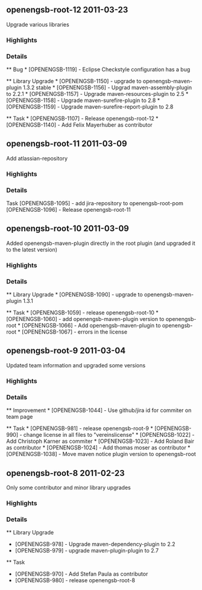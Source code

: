 openengsb-root-12 2011-03-23
-------------------------------------------
Upgrade various libraries

### Highlights

### Details
** Bug
    * [OPENENGSB-1119] - Eclipse Checkstyle configuration has a bug

** Library Upgrade
    * [OPENENGSB-1150] - upgrade to openengsb-maven-plugin 1.3.2 stable
    * [OPENENGSB-1156] - Upgrad maven-assembly-plugin to 2.2.1
    * [OPENENGSB-1157] - Upgrade maven-resources-plugin to 2.5
    * [OPENENGSB-1158] - Upgrade maven-surefire-plugin to 2.8
    * [OPENENGSB-1159] - Upgrade maven-surefire-report-plugin to 2.8

** Task
    * [OPENENGSB-1107] - Release openengsb-root-12
    * [OPENENGSB-1140] - Add Felix Mayerhuber as contributor

openengsb-root-11 2011-03-09
-------------------------------------------
Add atlassian-repository

### Highlights

### Details

Task
[OPENENGSB-1095] - add jira-repository to openengsb-root-pom
[OPENENGSB-1096] - Release openengsb-root-11

openengsb-root-10 2011-03-09
--------------------------------------------

Added openengsb-maven-plugin directly in the root plugin (and upgraded it to the latest version)

### Highlights

### Details

** Library Upgrade
    * [OPENENGSB-1090] - upgrade to openengsb-maven-plugin 1.3.1

** Task
    * [OPENENGSB-1059] - release openengsb-root-10
    * [OPENENGSB-1060] - add openengsb-maven-plugin version to openengsb-root
    * [OPENENGSB-1066] - Add openengsb-maven-plugin to openengsb-root
    * [OPENENGSB-1067] - errors in the license


openengsb-root-9 2011-03-04
--------------------------------------------

Updated team information and upgraded some versions

### Highlights

### Details

** Improvement
    * [OPENENGSB-1044] - Use github/jira id for commiter on team page

** Task
    * [OPENENGSB-981] - release openengsb-root-9
    * [OPENENGSB-990] - change license in all files to "vereinslicense"
    * [OPENENGSB-1022] - Add Christoph Karner as commiter
    * [OPENENGSB-1023] - Add Roland Bair as contributor
    * [OPENENGSB-1024] - Add thomas moser as contributor
    * [OPENENGSB-1038] - Move maven notice plugin version to openengsb-root


openengsb-root-8 2011-02-23
--------------------------------------------

Only some contributor and minor library upgrades

### Highlights

### Details
** Library Upgrade
  * [OPENENGSB-978] - Upgrade maven-dependency-plugin to 2.2
  * [OPENENGSB-979] - upgrade maven-plugin-plugin to 2.7

** Task
  * [OPENENGSB-970] - Add Stefan Paula as contributor
  * [OPENENGSB-980] - release openengsb-root-8

